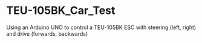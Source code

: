 # TEU-105BK_Car_Test
Using an Arduino UNO to control a TEU-105BK ESC with steering (left, right) and drive (forwards, backwards)
